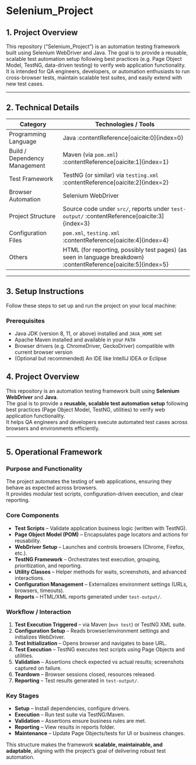# Selenium_Project

## 1. Project Overview  
This repository (“Selenium_Project”) is an automation testing framework built using Selenium WebDriver and Java. The goal is to provide a reusable, scalable test automation setup following best practices (e.g. Page Object Model, TestNG, data-driven testing) to verify web application functionality. It is intended for QA engineers, developers, or automation enthusiasts to run cross-browser tests, maintain scalable test suites, and easily extend with new test cases.

---

## 2. Technical Details  

| Category | Technologies / Tools |
|---|---|
| Programming Language | Java :contentReference[oaicite:0]{index=0} |
| Build / Dependency Management | Maven (via `pom.xml`) :contentReference[oaicite:1]{index=1} |
| Test Framework | TestNG (or similar) via `testing.xml` :contentReference[oaicite:2]{index=2} |
| Browser Automation | Selenium WebDriver |
| Project Structure | Source code under `src/`, reports under `test-output/` :contentReference[oaicite:3]{index=3} |
| Configuration Files | `pom.xml`, `testing.xml` :contentReference[oaicite:4]{index=4} |
| Others | HTML (for reporting, possibly test pages) (as seen in language breakdown) :contentReference[oaicite:5]{index=5} |

---

## 3. Setup Instructions  

Follow these steps to set up and run the project on your local machine:

### Prerequisites  
- Java JDK (version 8, 11, or above) installed and `JAVA_HOME` set  
- Apache Maven installed and available in your `PATH`  
- Browser drivers (e.g. ChromeDriver, GeckoDriver) compatible with current browser version  
- (Optional but recommended) An IDE like IntelliJ IDEA or Eclipse  


## 4. Project Overview  
This repository is an automation testing framework built using **Selenium WebDriver** and **Java**.  
The goal is to provide a **reusable, scalable test automation setup** following best practices (Page Object Model, TestNG, utilities) to verify web application functionality.  
It helps QA engineers and developers execute automated test cases across browsers and environments efficiently.

---

## 5. Operational Framework  

### Purpose and Functionality  
The project automates the testing of web applications, ensuring they behave as expected across browsers.  
It provides modular test scripts, configuration-driven execution, and clear reporting.

### Core Components  
- **Test Scripts** – Validate application business logic (written with TestNG).  
- **Page Object Model (POM)** – Encapsulates page locators and actions for reusability.  
- **WebDriver Setup** – Launches and controls browsers (Chrome, Firefox, etc.).  
- **TestNG Framework** – Orchestrates test execution, grouping, prioritization, and reporting.  
- **Utility Classes** – Helper methods for waits, screenshots, and advanced interactions.  
- **Configuration Management** – Externalizes environment settings (URLs, browsers, timeouts).  
- **Reports** – HTML/XML reports generated under `test-output/`.  

### Workflow / Interaction  
1. **Test Execution Triggered** – via Maven (`mvn test`) or TestNG XML suite.  
2. **Configuration Setup** – Reads browser/environment settings and initializes WebDriver.  
3. **Test Initialization** – Opens browser and navigates to base URL.  
4. **Test Execution** – TestNG executes test scripts using Page Objects and utilities.  
5. **Validation** – Assertions check expected vs actual results; screenshots captured on failure.  
6. **Teardown** – Browser sessions closed, resources released.  
7. **Reporting** – Test results generated in `test-output/`.  

### Key Stages  
- **Setup** – Install dependencies, configure drivers.  
- **Execution** – Run test suite via TestNG/Maven.  
- **Validation** – Assertions ensure business rules are met.  
- **Reporting** – View results in reports folder.  
- **Maintenance** – Update Page Objects/tests for UI or business changes.  

This structure makes the framework **scalable, maintainable, and adaptable**, aligning with the project’s goal of delivering robust test automation.


